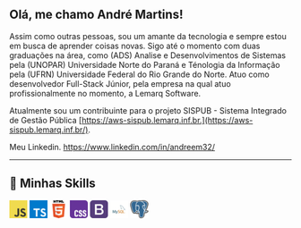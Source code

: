 ## Olá, me chamo André Martins!

Assim como outras pessoas, sou um amante da tecnologia e sempre estou em busca de aprender coisas novas. Sigo até o momento com duas graduações na área, como (ADS) Analise e Desenvolvimentos de Sistemas pela (UNOPAR) Universidade Norte do Paraná e Ténologia da Informação pela (UFRN) Universidade Federal do Rio Grande do Norte. Atuo como desenvolvedor Full-Stack Júnior, pela empresa na qual atuo profissionalmente no momento, a Lemarq Software.

Atualmente sou um contribuinte para o projeto SISPUB - Sistema Integrado de Gestão Pública [https://aws-sispub.lemarq.inf.br.](https://aws-sispub.lemarq.inf.br/).

Meu Linkedin.
https://www.linkedin.com/in/andreem32/

---

## 🚀 Minhas Skills

<code><img height="32" src="https://raw.githubusercontent.com/github/explore/80688e429a7d4ef2fca1e82350fe8e3517d3494d/topics/javascript/javascript.png" alt="Javascript"/></code>
<code><img height="32" src="https://raw.githubusercontent.com/github/explore/80688e429a7d4ef2fca1e82350fe8e3517d3494d/topics/typescript/typescript.png" alt="Typescript"/></code>
<code><img height="32" src="https://raw.githubusercontent.com/github/explore/80688e429a7d4ef2fca1e82350fe8e3517d3494d/topics/html/html.png" alt="HTML5"/></code>
<code><img height="32" src="https://raw.githubusercontent.com/github/explore/80688e429a7d4ef2fca1e82350fe8e3517d3494d/topics/css/css.png" alt="CSS"/></code>
<code><img height="32" src="https://raw.githubusercontent.com/github/explore/80688e429a7d4ef2fca1e82350fe8e3517d3494d/topics/bootstrap/bootstrap.png" alt="Bootstrap"/></code>
<code><img height="32" src="https://raw.githubusercontent.com/github/explore/80688e429a7d4ef2fca1e82350fe8e3517d3494d/topics/mysql/mysql.png" alt="MySQL"/></code>
<code><img height="32" src="https://raw.githubusercontent.com/github/explore/80688e429a7d4ef2fca1e82350fe8e3517d3494d/topics/postgresql/postgresql.png" alt="PostegreSQL"/>
